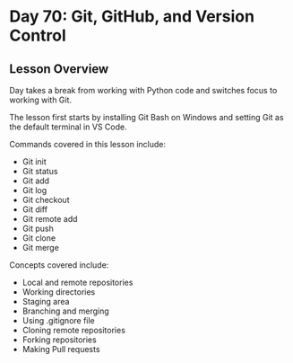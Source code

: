 # Day 70: Git, GitHub, and Version Control
## Lesson Overview
Day takes a break from working with Python code and switches focus to working with Git.

The lesson first starts by installing Git Bash on Windows and setting Git as the default terminal in VS Code.

Commands covered in this lesson include:
-	Git init
-	Git status
-	Git add
-	Git log
-	Git checkout
-	Git diff
-	Git remote add
-	Git push
-	Git clone
-	Git merge

Concepts covered include:
-	Local and remote repositories
-	Working directories
-	Staging area
-	Branching and merging
-	Using .gitignore file
-	Cloning remote repositories
-	Forking repositories
-	Making Pull requests